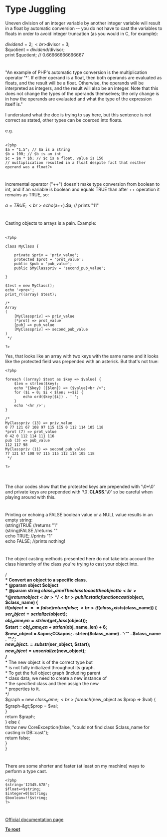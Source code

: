 # Type Juggling



Uneven division of an integer variable by another integer variable will result in a float by automatic conversion -- you do not have to cast the variables to floats in order to avoid integer truncation (as you would in C, for example):<br><br>$dividend = 2;<br>$divisor = 3;<br>$quotient = $dividend/$divisor;<br>print $quotient; // 0.66666666666667  

#

"An example of PHP&apos;s automatic type conversion is the multiplication operator &apos;*&apos;. If either operand is a float, then both operands are evaluated as floats, and the result will be a float. Otherwise, the operands will be interpreted as integers, and the result will also be an integer. Note that this does not change the types of the operands themselves; the only change is in how the operands are evaluated and what the type of the expression itself is."<br><br>I understand what the doc is trying to say here, but this sentence is not correct as stated, other types can be coerced into floats.<br><br>e.g.<br><br>

```
<?php
$a = "1.5"; // $a is a string
$b = 100; // $b is an int
$c = $a * $b; // $c is a float, value is 150
// multiplication resulted in a float despite fact that neither operand was a float?>
```
  

#

incremental operator ("++") doesn&apos;t make type conversion from boolean to int, and if an variable is boolean and equals TRUE than after ++ operation it remains as TRUE, so:<br><br>$a = TRUE; <br>echo ($a++).$a;  // prints "11"  

#

Casting objects to arrays is a pain. Example:<br><br>

```
<?php

class MyClass {

    private $priv = 'priv_value';
    protected $prot = 'prot_value';
    public $pub = 'pub_value';
    public $MyClasspriv = 'second_pub_value';

}

$test = new MyClass();
echo '<pre>';
print_r((array) $test);

/*
Array
(
    [MyClasspriv] => priv_value
    [*prot] => prot_value
    [pub] => pub_value
    [MyClasspriv] => second_pub_value
)
 */

?>
```


Yes, that looks like an array with two keys with the same name and it looks like the protected field was prepended with an asterisk. But that's not true:



```
<?php

foreach ((array) $test as $key => $value) {
    $len = strlen($key);
    echo "{$key} ({$len}) => {$value}<br />";
    for ($i = 0; $i < $len; ++$i) {
        echo ord($key[$i]) . ' ';
    }
    echo '<hr />';
}

/*
MyClasspriv (13) => priv_value
0 77 121 67 108 97 115 115 0 112 114 105 118
*prot (7) => prot_value
0 42 0 112 114 111 116
pub (3) => pub_value
112 117 98
MyClasspriv (11) => second_pub_value
77 121 67 108 97 115 115 112 114 105 118
 */

?>
```
<br><br>The char codes show that the protected keys are prepended with &apos;\0*\0&apos; and private keys are prepended with &apos;\0&apos;.__CLASS__.&apos;\0&apos; so be careful when playing around with this.  

#

Printing or echoing a FALSE boolean value or a NULL value results in an empty string:<br>(string)TRUE //returns "1"<br>(string)FALSE //returns ""<br>echo TRUE; //prints "1"<br>echo FALSE; //prints nothing!  

#

The object casting methods presented here do not take into account the class hierarchy of the class you&apos;re trying to cast your object into.<br><br>/**<br>     * Convert an object to a specific class.<br>     * @param object $object<br>     * @param string $class_name The class to cast the object to<br>     * @return object<br>     */<br>    public static function cast($object, $class_name) {<br>        if($object === false) return false;<br>        if(class_exists($class_name)) {<br>            $ser_object     = serialize($object);<br>            $obj_name_len     = strlen(get_class($object));<br>            $start             = $obj_name_len + strlen($obj_name_len) + 6;<br>            $new_object      = &apos;O:&apos; . strlen($class_name) . &apos;:"&apos; . $class_name . &apos;":&apos;;<br>            $new_object     .= substr($ser_object, $start);<br>            $new_object     = unserialize($new_object);<br>            /**<br>             * The new object is of the correct type but<br>             * is not fully initialized throughout its graph.<br>             * To get the full object graph (including parent<br>             * class data, we need to create a new instance of <br>             * the specified class and then assign the new <br>             * properties to it.<br>             */<br>            $graph = new $class_name;<br>            foreach($new_object as $prop =&gt; $val) {<br>                $graph-&gt;$prop = $val;<br>            }<br>            return $graph;<br>        } else {<br>            throw new CoreException(false, "could not find class $class_name for casting in DB::cast");<br>            return false;<br>        }<br>    }  

#

There are some shorter and faster (at least on my machine) ways to perform a type cast.<br>

```
<?php
$string='12345.678';
$float=+$string; 
$integer=0|$string;
$boolean=!!$string;
?>
```
  

#

[Official documentation page](https://www.php.net/manual/en/language.types.type-juggling.php)

**[To root](/README.md)**